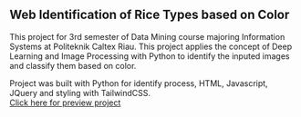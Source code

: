 ## Web Identification of Rice Types based on Color

This project for 3rd semester of Data Mining course majoring Information Systems at Politeknik Caltex Riau. This project applies the concept of Deep Learning and Image Processing with Python to identify the inputed images and classify them based on color.

Project was built with Python for identify process, HTML, Javascript, JQuery and styling with TailwindCSS.<br>
[Click here for preview project](https://hibatillah.github.io/ProjectPD)
